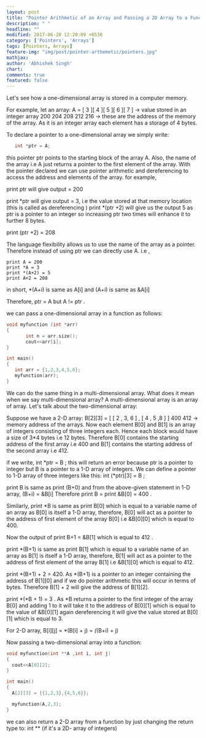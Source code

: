```yaml
---
layout: post
title: "Pointer Arithmetic of an Array and Passing a 2D Array to a Function"
description: " "
headline: ""
modified: 2017-06-20 12:20:09 +0530
category: ['Pointers', 'Arrays']
tags: [Pointers, Arrays]
feature-img: "img/post/pointer-arthemetic/pointers.jpg"
mathjax:
author: 'Abhishek Singh'
chart: 
comments: true
featured: false
---
```


Let's see how a one-dimensional array is stored in a computer memory.


For example, let an array:
                         A = [   3   ][   4   ][   5   ][   6   ][   7   ]      -> value stored in an integer array
                                 200    204     208    212     216         -> these are the address of the memory of the array. As it is an integer array each element has a storage of 4 bytes.

To declare a pointer to a one-dimensional array we simply write:
 ```cpp
    int *ptr = A; 
```  
this pointer ptr points to the starting block of the array A. Also, the name of the array i.e A just returns a pointer to the first element of the array.
With the pointer declared we can use pointer arithmetic and dereferencing to access the address and elements of the array.
for example,

print ptr  will give output = 200

print *ptr will give output = 3, i.e the value stored at that memory location (this is called as                                                                                                                                           dereferencing )
print *(ptr +2)  will give us the output 5  as ptr is a pointer to an integer so increasing ptr two times will enhance it to further 8 bytes.

print (ptr +2)  = 208

The language flexibility allows us to use the name of the array as a pointer. Therefore instead of using ptr we can directly use A.
i.e ,
``` 
print A = 200
print *A = 3
print *(A+2) = 5
print A+2 = 208
``` 
in short,
*(A+i) is same as A[i]
and (A+i) is same as &A[i]

Therefore, ptr = A  but A != ptr .

we can pass a one-dimensional array  in a function as follows:
``` cpp
void myfunction (int *arr)
{
       int n = arr.size();
       cout<<arr[i];
}

int main()
{
   int arr = {1,2,3,4,5,6};
   myfunction(arr);
}
``` 
We can do the same thing in a multi-dimensional array. What does it mean when we say multi-dimensional array? A multi-dimensional array is an array of array.
 Let's talk about the two-dimensional array:

Suppose we have a 2-D array:
 B[2][3] = [  [ 2 , 3, 6 ] , [ 4 , 5  ,8  ] ]
                     400             412            -> memory address of the arrays.
Now each element  B[0] and B[1] is an array of integers consisting of three integers each. Hence each block would have a size of 3*4 bytes i.e 12 bytes. Therefore B[0] contains the starting address of the first array  i.e 400  and B[1] contains the starting address of the second array i.e 412.

if we  write,
int *ptr = B ; this will return an error because ptr is a pointer to integer but B is a pointer to a 1-D array of integers.
We can define a pointer to 1-D array of three integers like this:
int (*ptr)[3] = B ;

print B  is same as print (B+0)  and from the above-given statement in 1-D array, (B+i) = &B[i]
 Therefore print B = print  &B[0]  = 400 .

Similarly,
print *B is same as print B[0]  which is equal to a variable name of an array as B[0] is itself a 1-D array, therefore, B[0] will act as a pointer to the address of  first  element of the array B[0] i.e &B[0][0] which is equal to 400.  

Now the output of
print B+1 = &B[1] which is equal to 412 .

print *(B+1) is same as print B[1] which is equal to a variable name of an array as B[1] is itself a   1-D array, therefore, B[1] will act as a pointer to the address of  first  element of the array B[1] i.e &B[1][0] which is equal to 412.

print *(B+1) + 2 = 420. As *(B+1) is a pointer to an integer containing the address of B[1][0] and if we do pointer arithmetic this will occur in terms of bytes. Therefore B[1] + 2 will give the address of B[1][2].

print *(*B + 1) = 3 . As *B returns a pointer to the first integer of the array B[0] and adding 1 to it will take it to the address of B[0][1] which is equal to the value of &B[0][1] again dereferencing it will give the value stored at B[0][1] which is equal to 3.

For 2-D array,
B[i][j] = *(B[i] + j) = *(*(B+i) + j) 

Now passing  a two-dimensional array into a function:
``` cpp
void myfunction(int **A ,int i, int j)
{
  cout<<A[0][2];
}

int main()
{
  A[2][3] = {{1,2,3},{4,5,6}};

  myfunction(A,2,3);
}
``` 
 we can also return a 2-D array from a function by just changing the return type to:
 int **  (if it's a 2D- array of integers)
